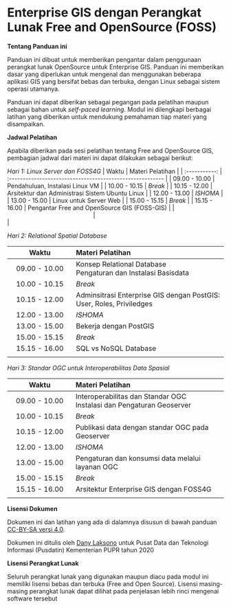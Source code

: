 # Enterprise GIS dengan Perangkat Lunak Free and OpenSource (FOSS)

**Tentang Panduan ini**

Panduan ini dibuat untuk memberikan pengantar dalam penggunaan perangkat lunak OpenSource untuk Enterprise GIS. Panduan ini memberikan dasar yang diperlukan untuk mengenal dan menggunakan beberapa aplikasi GIS yang bersifat bebas dan terbuka, dengan Linux sebagai sistem operasi utamanya.

Panduan ini dapat diberikan sebagai pegangan pada pelatihan maupun sebagai bahan untuk *self-paced learning*. Modul ini dilengkapi berbagai latihan yang diberikan untuk mendukung pemahaman tiap materi yang disampaikan.

**Jadwal Pelatihan**

Apabila diberikan pada sesi pelatihan tentang Free and OpenSource GIS, pembagian jadwal dari materi ini dapat dilakukan sebagai berikut:

*Hari 1: Linux Server dan FOSS4G*
|     Waktu     | Materi Pelatihan                                           |
| :-----------: | :-------------------------------------------------------- |
| 09.00 - 10.00 | Pendahuluan, Instalasi Linux VM                            |
| 10.00 - 10.15 | *Break*                                                    |
| 10.15 - 12.00 | Arsitektur dan Administrasi Sistem Ubuntu Linux            |
| 12.00 - 13.00 | *ISHOMA*                                                   |
| 13.00 - 15.00 | Linux untuk Server Web                                     |
| 15.00 - 15.15 | *Break*                                                    |
| 15.15 - 16.00 | Pengantar Free and OpenSource GIS (FOSS-GIS)               |
|<img width=200/>|<img width=500/>|

*Hari 2: Relational Spatial Database*

|     Waktu     | Materi Pelatihan                                             |
| :-----------: | :------------------------------------------------------------ |
| 09.00 - 10.00 | Konsep Relational Database<br/>Pengaturan dan Instalasi Basisdata |
| 10.00 - 10.15 | *Break*                                                      |
| 10.15 - 12.00 | Adminsitrasi Enterprise GIS dengan PostGIS: User, Roles, Priviledges |
| 12.00 - 13.00 | *ISHOMA*                                                     |
| 13.00 - 15.00 | Bekerja dengan PostGIS                                       |
| 15.00 - 15.15 | *Break*                                                      |
| 15.15 - 16.00 | SQL vs NoSQL Database                                        |
|<img width=200/>|<img width=500/>|

*Hari 3: Standar OGC untuk Interoperabilitas Data Spasial*

|     Waktu     | Materi Pelatihan                                             |
| :-----------: | :------------------------------------------------------------ |
| 09.00 - 10.00 | Interoperabilitas dan Standar OGC <br> Instalasi dan Pengaturan Geoserver |
| 10.00 - 10.15 | *Break*                                                      |
| 10.15 - 12.00 | Publikasi data dengan standar OGC pada Geoserver<br/> |
| 12.00 - 13.00 | *ISHOMA*                                                     |
| 13.00 - 15.00 | Pengaturan dan konsumsi data melalui layanan OGC                                        |
| 15.00 - 15.15 | *Break*                                                      |
| 15.15 - 16.00 | Arsitektur Enterprise GIS dengan FOSS4G                      |
|<img width=200/>|<img width=500/>|


**Lisensi Dokumen**

Dokumen ini dan latihan yang ada di dalamnya disusun di bawah panduan [CC-BY-SA versi 4.0](https://creativecommons.org/licenses/by-sa/4.0/). 

Dokumen ini ditulis oleh [Dany Laksono](https://www.danylaksono.com/) untuk Pusat Data dan Teknologi Informasi (Pusdatin) Kementerian PUPR tahun 2020



**Lisensi Perangkat Lunak**

Seluruh perangkat lunak yang digunakan maupun diacu pada modul ini memiliki lisensi bebas dan terbuka (Free and Open Source). Lisensi masing-masing perangkat lunak dapat dilihat pada penjelasan lebih rinci mengenai software tersebut


